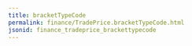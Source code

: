 ```yaml
---
title: bracketTypeCode
permalink: finance/TradePrice.bracketTypeCode.html
jsonid: finance_tradeprice_brackettypecode
---
```

